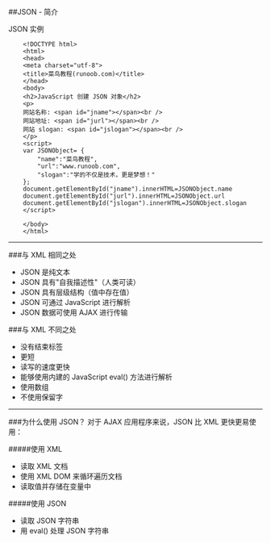 ##JSON - 简介


JSON 实例
		
		<!DOCTYPE html>
		<html>
		<head>
		<meta charset="utf-8">
		<title>菜鸟教程(runoob.com)</title>
		</head>
		<body>
		<h2>JavaScript 创建 JSON 对象</h2>
		<p>
		网站名称: <span id="jname"></span><br /> 
		网站地址: <span id="jurl"></span><br /> 
		网站 slogan: <span id="jslogan"></span><br /> 
		</p>
		<script>
		var JSONObject= {
		    "name":"菜鸟教程",
		    "url":"www.runoob.com", 
		    "slogan":"学的不仅是技术，更是梦想！"
		};
		document.getElementById("jname").innerHTML=JSONObject.name 
		document.getElementById("jurl").innerHTML=JSONObject.url 
		document.getElementById("jslogan").innerHTML=JSONObject.slogan
		</script>
		 
		</body>
		</html>

***

###与 XML 相同之处
- JSON 是纯文本
- JSON 具有"自我描述性"（人类可读）
- JSON 具有层级结构（值中存在值）
- JSON 可通过 JavaScript 进行解析
- JSON 数据可使用 AJAX 进行传输

###与 XML 不同之处
- 没有结束标签
- 更短
- 读写的速度更快
- 能够使用内建的 JavaScript eval() 方法进行解析
- 使用数组
- 不使用保留字
***
###为什么使用 JSON？
对于 AJAX 应用程序来说，JSON 比 XML 更快更易使用：

#####使用 XML
- 读取 XML 文档
- 使用 XML DOM 来循环遍历文档
- 读取值并存储在变量中

#####使用 JSON
- 读取 JSON 字符串
- 用 eval() 处理 JSON 字符串